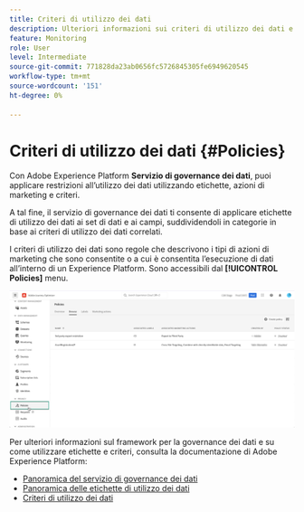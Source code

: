 ```yaml
---
title: Criteri di utilizzo dei dati
description: Ulteriori informazioni sui criteri di utilizzo dei dati e sul servizio Governance dei dati.
feature: Monitoring
role: User
level: Intermediate
source-git-commit: 771828da23ab0656fc5726845305fe6949620545
workflow-type: tm+mt
source-wordcount: '151'
ht-degree: 0%

---
```


# Criteri di utilizzo dei dati {#Policies}

Con Adobe Experience Platform **Servizio di governance dei dati**, puoi applicare restrizioni all’utilizzo dei dati utilizzando etichette, azioni di marketing e criteri.

A tal fine, il servizio di governance dei dati ti consente di applicare etichette di utilizzo dei dati ai set di dati e ai campi, suddividendoli in categorie in base ai criteri di utilizzo dei dati correlati.

I criteri di utilizzo dei dati sono regole che descrivono i tipi di azioni di marketing che sono consentite o a cui è consentita l’esecuzione di dati all’interno di un Experience Platform. Sono accessibili dal **[!UICONTROL Policies]** menu.

![](assets/policies.png)

Per ulteriori informazioni sul framework per la governance dei dati e su come utilizzare etichette e criteri, consulta la documentazione di Adobe Experience Platform:

* [Panoramica del servizio di governance dei dati](https://experienceleague.adobe.com/docs/experience-platform/data-governance/home.html)
* [Panoramica delle etichette di utilizzo dei dati](https://experienceleague.adobe.com/docs/experience-platform/data-governance/labels/overview.html?lang=en)
* [Criteri di utilizzo dei dati](https://experienceleague.adobe.com/docs/experience-platform/data-governance/policies/overview.html)
